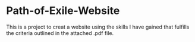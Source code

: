 # Path-of-Exile-Website

This is a project to creat a website using the skills I have gained that fulfills the criteria outlined in the attached .pdf file.
